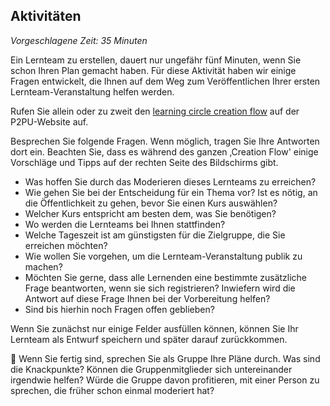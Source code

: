 ## Aktivitäten

_Vorgeschlagene Zeit: 35 Minuten_

Ein Lernteam zu erstellen, dauert nur ungefähr fünf Minuten, wenn Sie schon Ihren Plan gemacht haben. Für diese Aktivität haben wir einige Fragen entwickelt, die Ihnen auf dem Weg zum Veröffentlichen Ihrer ersten Lernteam-Veranstaltung helfen werden.

Rufen Sie allein oder zu zweit den [learning circle creation flow](https://learningcircles.p2pu.org/en/studygroup/create/) auf der P2PU-Website auf.

Besprechen Sie folgende Fragen. Wenn möglich, tragen Sie Ihre Antworten dort ein. Beachten Sie, dass es während des ganzen ‚Creation Flow&#39; einige Vorschläge und Tipps auf der rechten Seite des Bildschirms gibt.

- Was hoffen Sie durch das Moderieren dieses Lernteams zu erreichen?
- Wie gehen Sie bei der Entscheidung für ein Thema vor? Ist es nötig, an die Öffentlichkeit zu gehen, bevor Sie einen Kurs auswählen?
- Welcher Kurs entspricht am besten dem, was Sie benötigen?
- Wo werden die Lernteams bei Ihnen stattfinden?
- Welche Tageszeit ist am günstigsten für die Zielgruppe, die Sie erreichen möchten?
- Wie wollen Sie vorgehen, um die Lernteam-Veranstaltung publik zu machen?
- Möchten Sie gerne, dass alle Lernenden eine bestimmte zusätzliche Frage beantworten, wenn sie sich registrieren? Inwiefern wird die Antwort auf diese Frage Ihnen bei der Vorbereitung helfen?
- Sind bis hierhin noch Fragen offen geblieben?

Wenn Sie zunächst nur einige Felder ausfüllen können, können Sie Ihr Lernteam als Entwurf speichern und später darauf zurückkommen.

🧶 Wenn Sie fertig sind, sprechen Sie als Gruppe Ihre Pläne durch. Was sind die Knackpunkte? Können die Gruppenmitglieder sich untereinander irgendwie helfen? Würde die Gruppe davon profitieren, mit einer Person zu sprechen, die früher schon einmal moderiert hat? 
